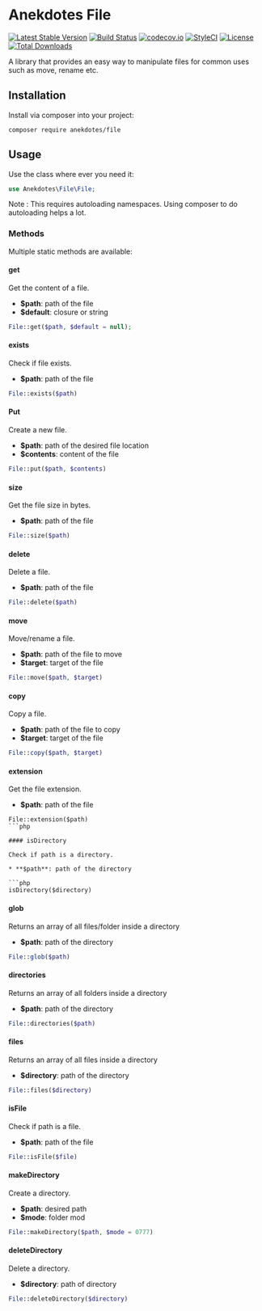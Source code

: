 # Anekdotes File

[![Latest Stable Version](https://poser.pugx.org/anekdotes/file/v/stable)](https://packagist.org/packages/anekdotes/file)
[![Build Status](https://travis-ci.org/anekdotes/file.svg?branch=master)](https://travis-ci.org/anekdotes/file)
[![codecov.io](https://codecov.io/gh/anekdotes/file/branch/master/graph/badge.svg)](https://codecov.io/github/anekdotes/file?branch=master)
[![StyleCI](https://styleci.io/repos/54150642/shield?style=flat)](https://styleci.io/repos/54150642)
[![License](https://poser.pugx.org/anekdotes/file/license)](https://packagist.org/packages/anekdotes/file)
[![Total Downloads](https://poser.pugx.org/anekdotes/file/downloads)](https://packagist.org/packages/anekdotes/file)

A library that provides an easy way to manipulate files for common uses such as move, rename etc.

## Installation

Install via composer into your project:

```
composer require anekdotes/file
```

## Usage

Use the class where ever you need it:

```php
use Anekdotes\File\File;
```

Note : This requires autoloading namespaces. Using composer to do autoloading helps a lot.

### Methods

Multiple static methods are available:

#### get

Get the content of a file.

* **$path**: path of the file
* **$default**: closure or string

```php
File::get($path, $default = null);
```

#### exists

Check if file exists.

* **$path**: path of the file

```php
File::exists($path)
```
#### Put

Create a new file.

* **$path**: path of the desired file location
* **$contents**: content of the file

```php
File::put($path, $contents)
```

#### size

Get the file size in bytes.

* **$path**: path of the file

```php
File::size($path)
```

#### delete

Delete a file.

* **$path**: path of the file

```php
File::delete($path)
```

#### move

Move/rename a file.

* **$path**: path of the file to move
* **$target**: target of the file

```php
File::move($path, $target)
```

#### copy

Copy a file.

* **$path**: path of the file to copy
* **$target**: target of the file

```php
File::copy($path, $target)
```

#### extension

Get the file extension.

* **$path**: path of the file

```
File::extension($path)
```php

#### isDirectory

Check if path is a directory.

* **$path**: path of the directory

```php
isDirectory($directory)
```

#### glob

Returns an array of all files/folder inside a directory

* **$path**: path of the directory

```php
File::glob($path)
```

#### directories

Returns an array of all folders inside a directory

* **$path**: path of the directory

```php
File::directories($path)
```

#### files

Returns an array of all files inside a directory

* **$directory**: path of the directory

```php
File::files($directory)
```

#### isFile

Check if path is a file.

* **$path**: path of the file

```php
File::isFile($file)
```

#### makeDirectory

Create a directory.

* **$path**: desired path
* **$mode**: folder mod

```php
File::makeDirectory($path, $mode = 0777)
```

#### deleteDirectory

Delete a directory.

* **$directory**: path of directory

```php
File::deleteDirectory($directory)
```
